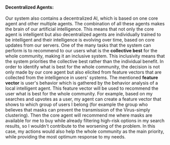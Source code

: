 #### Decentralized Agents: 
Our system also contains a decentralized AI, which is based on one core agent and other multiple agents. The combination of all these agents makes the brain of our artificial intelligence.
This means that not only the core agent is intelligent but also decentralized agents are individually trained to be intelligent and their intelligence is evolving over time, based on core updates from our servers. 
One of the many tasks that the system can perform is to recommend to our users what is the **collective best** for the whole community, making it an inclusive system.
This inclusivity means that the system priorities the collective best rather than the individual benefit. In order to identify what is best for the whole community, the decision is not only made by our core agent but also elicited from feature vectors that are collected from the intelligence in users' systems. 
The mentioned **feature vector** is user's behavior which is gathered by the behavior analysis of a local intelligent agent. This feature vector will be used to recommend the user what is best for the whole community. For example, based on my searches and upvotes as a user, my agent can create a feature vector that shows to which group of users I belong (for example the group who believes that masks can prevent the transmission of the Virus-simply clustering). 
Then the core agent will recommend me where masks are available for me to buy while already filtering high-risk options in my search results, so I wouldn't contribute to the worsening of the problem. 
In this case, my actions would also help the whole community as the main priority, while providing the most optimum response to my needs. 
